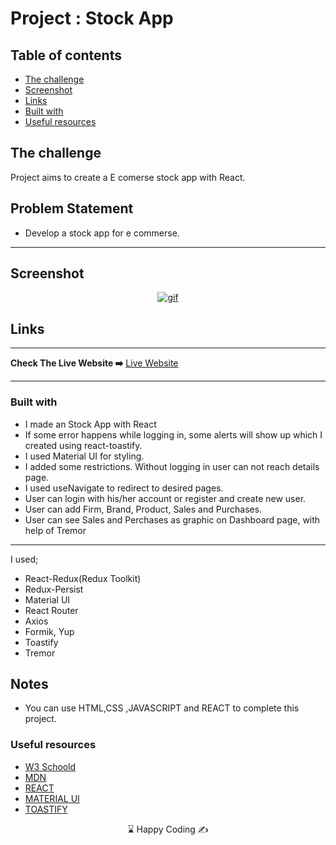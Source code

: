 

# Project : Stock App

## Table of contents

  - [The challenge](#the-challenge)
  - [Screenshot](#screenshot)
  - [Links](#links)
  - [Built with](#built-with)
  - [Useful resources](#useful-resources)



## The challenge
Project aims to create a E comerse stock app with React.

## Problem Statement

- Develop a stock app for e commerse.
<hr>




## Screenshot
<p align="center">
<a href="https://stock-app-muharremgem.vercel.app/"><img src="stockapp.gif" alt="gif"></a>
</p>



## Links
<hr>
<b>Check The Live Website ➡️</b> <a href="https://stock-app-us.vercel.app/">Live Website</a>
<hr>

### Built with
- I made an Stock App with React 
- If some error happens while logging in, some alerts will show up which I created using react-toastify.
- I used  Material UI for styling.
- I added some restrictions. Without logging in user can not reach details page.
- I used useNavigate to redirect to desired pages.
- User can login with his/her  account or register and create new user.
- User can add Firm, Brand, Product, Sales and Purchases.
- User can see Sales and Perchases as graphic on Dashboard page, with help of Tremor

------
I used;
- React-Redux(Redux Toolkit)
- Redux-Persist
- Material UI
- React Router
- Axios
- Formik, Yup
- Toastify
- Tremor





## Notes

- You can use HTML,CSS ,JAVASCRIPT and REACT to complete this project.

### Useful resources

- [W3 Schoold](https://www.w3schools.com/) 
- [MDN](https://developer.mozilla.org/en-US/) 
- [REACT](https://reactjs.org/) 
- [MATERIAL UI](https://mui.com/) 
- [TOASTIFY](https://www.npmjs.com/package/react-toastify) 











<center> &#8987; Happy Coding  &#9997; </center>
